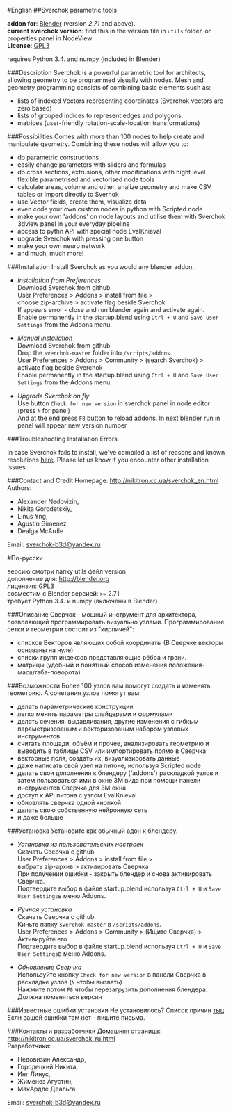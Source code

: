 #English
##Sverchok parametric tools

**addon for**: [Blender](http://blender.org)  (version *2.71* and above).  
**current sverchok version**: find this in the version file in `utils` folder, or properties panel in NodeView   
**License**: [GPL3](http://www.gnu.org/licenses/quick-guide-gplv3.html)   

requires Python 3.4. and numpy (included in Blender)  

  
###Description
Sverchok is a powerful parametric tool for architects, allowing geometry to be programmed visually with nodes. 
Mesh and geometry programming consists of combining basic elements such as:  

  - lists of indexed Vectors representing coordinates (Sverchok vectors are zero based)
  - lists of grouped indices to represent edges and polygons.
  - matrices (user-friendly rotation-scale-location transformations)

###Possibilities
Comes with more than 100 nodes to help create and manipulate geometry. Combining these nodes will allow you to:

  - do parametric constructions
  - easily change parameters with sliders and formulas
  - do cross sections, extrusions, other modifications with hight level flexible parametrised and vectorised node tools  
  - calculate areas, volume and other, analize geometry and make CSV tables or import directly to Sverhok
  - use Vector fields, create them, visualize data
  - even code your own custom nodes in python with Scripted node
  - make your own 'addons' on node layouts and utilise them with Sverchok 3dview panel in your everyday pipeline
  - access to pythn API with special node EvalKnieval
  - upgrade Sverchok with pressing one button
  - make your own neuro network
  - and much, much more!

###Installation
Install Sverchok as you would any blender addon.  
  
-  _Installation from Preferences_  
   Download Sverchok from github  
   User Preferences > Addons > install from file >   
   choose zip-archive > activate flag beside Sverchok  
   If appears error - close and run blender again and activate again.  
   Enable permanently in the startup.blend using `Ctrl + U` and `Save User Settings` from the Addons menu.  
  
-  _Manual installation_  
   Download Sverchok from github  
   Drop the `sverchok-master` folder into `/scripts/addons`.  
   User Preferences > Addons > Community > (search Sverchok) > activate flag beside Sverchok  
   Enable permanently in the startup.blend using `Ctrl + U` and `Save User Settings` from the Addons menu.   

-  _Upgrade Sverchok on fly_   
   Use button `Check for new version` in sverchok panel in node editor (press `N` for panel)  
   And at the end press `F8` button to reload addons. In next blender run in panel will appear new version number  

###Troubleshooting Installation Errors

In case Sverchok fails to install, we've compiled a list of reasons and known resolutions [here](/docs/installation.rst). Please let us know if you encounter other installation issues.

###Contact and Credit
Homepage: http://nikitron.cc.ua/sverchok_en.html  
Authors: 
-  Alexander Nedovizin,  
-  Nikita Gorodetskiy,  
-  Linus Yng,  
-  Agustin Gimenez, 
-  Dealga McArdle  

Email: sverchok-b3d@yandex.ru  


#По-русски

версию смотри папку utils файл version   
дополнение для: http://blender.org   
лицензия: GPL3   
совместим с Blender версией: `>=` 2.71  
требует Python 3.4. и numpy (включены в Blender)  

  
###Описание
Сверчок - мощный инструмент для архитектора, позволяющий программировать визуально узлами. 
Программирование сетки и геометрии состоит из "кирпичей":  

  - списков Векторов являющих собой координаты (В Сверчке векторы основаны на нуле)
  - списки групп индексов представляющие рёбра и грани.
  - матрицы (удобный и понятный способ изменения положения-масштаба-поворота)

###Возможности
Более 100 узлов вам помогут создать и изменять геометрию. А сочетания узлов помогут вам:

  - делать параметрические конструкции
  - легко менять параметры слайдерами и формулами
  - делать сечения, выдавливания, другие изменения с гибкым параметризованым и векторизованым набором узловых инструментов  
  - считать площади, объём и прочее, анализировать геометрию и выводить в таблицы CSV или импортировать прямо в Сверчка
  - векторные поля, создать их, визуализировать данные
  - даже написать свой узел на питоне, используя Scripted node
  - делать свои дополнения к блендеру ('addons') раскладкой узлов и затем пользоваться ими в окне 3М вида при помощи панели инструментов Сверчка для 3М окна
  - доступ к API питона с узлом EvalKnieval
  - обновлять сверчка одной кнопкой
  - делать свою собственную нейронную сеть
  - и даже больше   


###Установка
Установите как обычный адон к блендеру.  
  
-  _Установка из пользовательских настроек_  
   Скачать Сверчка с github  
   User Preferences > Addons > install from file >   
   выбрать zip-архив > активировать Сверчка  
   При получении ошибки - закрыть блендер и снова активировать Сверчка.  
   Подтвердите выбор в файле startup.blend используя `Ctrl + U` и `Save User Settings`в меню Addons.  
  
-  _Ручная установка_  
   Скачать Сверчка с github  
   Киньте папку `sverchok-master` в `/scripts/addons`.  
   User Preferences > Addons > Community > (Ищите Сверчка) > Активируйте его  
   Подтвердите выбор в файле startup.blend используя `Ctrl + U` и `Save User Settings`в меню Addons.  

-  _Обновление Сверчка_   
   Используйте кнопку `Check for new version` в панели Сверчка в раскладке узлов (`N` чтобы вызвать)  
   Нажмите потом `F8` чтобы перезагрузить дополнения блендера. Должна поменяться версия  

###Известные ошибки установки
Не установилось? Список причин [тыц](/docs/installation.rst). Если вашей ошибки там нет - пишите письма.

###Контакты и разработчики
Домашняя страница: http://nikitron.cc.ua/sverchok_ru.html  
Разработчики: 
-  Недовизин Александр,  
-  Городецкий Никита,  
-  Инг Линус,  
-  Жименез Агустин, 
-  МакАрдле Деальга  

Email: sverchok-b3d@yandex.ru  
